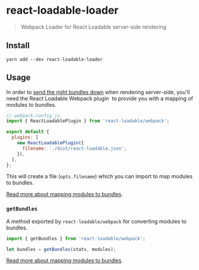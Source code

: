 # react-loadable-loader

> Webpack Loader for React Loadable server-side rendering

## Install

```
yarn add --dev react-loadable-loader
```

## Usage

In order to [send the right bundles down](https://github.com/thejameskyle/react-loadable#mapping-loaded-modules-to-bundles)
when rendering server-side, you'll need the React Loadable Webpack plugin 
to provide you with a mapping of modules to bundles.

```js
// webpack.config.js
import { ReactLoadablePlugin } from 'react-loadable/webpack';

export default {
  plugins: [
    new ReactLoadablePlugin({
      filename: './dist/react-loadable.json',
    }),
  ],
};
```

This will create a file (`opts.filename`) which you can import to map modules
to bundles.

[Read more about mapping modules to bundles](https://github.com/thejameskyle/react-loadable#mapping-loaded-modules-to-bundles).

### `getBundles`

A method exported by `react-loadable/webpack` for converting modules to
bundles.

```js
import { getBundles } from 'react-loadable/webpack';

let bundles = getBundles(stats, modules);
```

[Read more about mapping modules to bundles](https://github.com/thejameskyle/react-loadable#mapping-loaded-modules-to-bundles).
